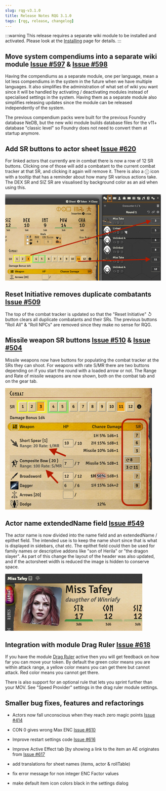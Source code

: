 ```yaml
---
slug: rqg-v3.1.0
title: Release Notes RQG 3.1.0
tags: [rqg, release, changelog]
---
```


:::warning This release requires a separate wiki module to be installed and activated. Please look
at the [Installing](/docs/getting-started/installing) page for details. :::

## Move system compendiums into a separate wiki module [Issue #597](https://github.com/sun-dragon-cult/fvtt-system-rqg/issues/597) & [Issue #598](https://github.com/sun-dragon-cult/fvtt-system-rqg/issues/598)

Having the compendiums as a separate module, one per language, mean a lot less compendiums in the
system in the future when we have multiple languages. It also simplifies the administration of what
set of wiki you want since it will be handled by activating / deactivating modules instead of
specialised settings in the system. Having them as a separate module also simplifies releasing
updates since the module can be released independently of the system.

The previous compendium packs were built for the previous Foundry database NeDB, but the new wiki
module builds database files for the v11+ database "classic level" so Foundry does not need to
convert them at startup anymore.

## Add SR buttons to actor sheet [Issue #620](https://github.com/sun-dragon-cult/fvtt-system-rqg/issues/620)

For linked actors that currently are in combat there is now a row of 12 SR buttons. Clicking one of
those will add a combatant to the current combat tracker at that SR, and clicking it again will
remove it. There is also a ⓘ icon with a tooltip that has a reminder about how many SR various
actions take. The DEX SR and SIZ SR are visualised by background color as an aid when using this.

![](sr-buttons.png)

## Reset Initiative removes duplicate combatants [Issue #509](https://github.com/sun-dragon-cult/fvtt-system-rqg/issues/509)

The top of the combat tracker is updated so that the "Reset Initiative" ↺ button clears all
duplicate combatants and their SRs. The previous buttons "Roll All" & "Roll NPCs" are removed since
they make no sense for RQG.

## Missile weapon SR buttons [Issue #510](https://github.com/sun-dragon-cult/fvtt-system-rqg/issues/510) & [Issue #504](https://github.com/sun-dragon-cult/fvtt-system-rqg/issues/504)

Missile weapons now have buttons for populating the combat tracker at the SRs they can shoot. For
weapons with rate S/MR there are two buttons depending on if you start the round with a loaded arrow
or not. The Range and Rate of missile weapons are now shown, both on the combat tab and on the gear
tab.

![](missile-sr-buttons.png)

## Actor name extendedName field [Issue #549](https://github.com/sun-dragon-cult/fvtt-system-rqg/issues/549)

The actor name is now divided into the name field and an extendedName / epithet field. The intended
use is to keep the name short since that is what is displayed in sidebars, chat etc. The epithet
field could then be used for family names or descriptive addons like "son of Herila" or "the dragon
slayer". As part of this change the layout of the header was also updated, and if the actorsheet
width is reduced the image is hidden to conserve space.

![](epithet.png)

## Integration with module Drag Ruler [Issue #618](https://github.com/sun-dragon-cult/fvtt-system-rqg/issues/618)

If you have the module [Drag Ruler](https://foundryvtt.com/packages/drag-ruler) active then you will
get feedback on how far you can move your token. By default the green color means you are within
attack range, a yellow color means you can get there but cannot attack. Red color means you cannot
get there.

There is also support for an optional rule that lets you sprint further than your MOV. See "Speed
Provider" settings in the drag ruler module settings.

## Smaller bug fixes, features and refactorings

- Actors now fall unconscious when they reach zero magic points
  [Issue #414](https://github.com/sun-dragon-cult/fvtt-system-rqg/issues/414)

- CON 0 gives wrong Max ENC
  [Issue #610](https://github.com/sun-dragon-cult/fvtt-system-rqg/issues/610)

- Improve restart settings code
  [Issue #616](https://github.com/sun-dragon-cult/fvtt-system-rqg/issues/616)

- Improve Active Effect tab [by showing a link to the item an AE originates from
  [Issue #617](https://github.com/sun-dragon-cult/fvtt-system-rqg/issues/617)

- add translations for sheet names (items, actor & rollTable)

- fix error message for non integer ENC Factor values

- make default item icon colors black in the settings dialog
